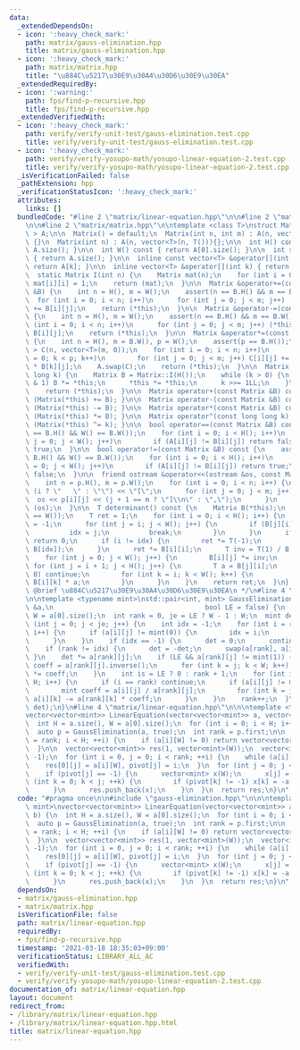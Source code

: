 ```yaml
---
data:
  _extendedDependsOn:
  - icon: ':heavy_check_mark:'
    path: matrix/gauss-elimination.hpp
    title: matrix/gauss-elimination.hpp
  - icon: ':heavy_check_mark:'
    path: matrix/matrix.hpp
    title: "\u884C\u5217\u30E9\u30A4\u30D6\u30E9\u30EA"
  _extendedRequiredBy:
  - icon: ':warning:'
    path: fps/find-p-recursive.hpp
    title: fps/find-p-recursive.hpp
  _extendedVerifiedWith:
  - icon: ':heavy_check_mark:'
    path: verify/verify-unit-test/gauss-elimination.test.cpp
    title: verify/verify-unit-test/gauss-elimination.test.cpp
  - icon: ':heavy_check_mark:'
    path: verify/verify-yosupo-math/yosupo-linear-equation-2.test.cpp
    title: verify/verify-yosupo-math/yosupo-linear-equation-2.test.cpp
  _isVerificationFailed: false
  _pathExtension: hpp
  _verificationStatusIcon: ':heavy_check_mark:'
  attributes:
    links: []
  bundledCode: "#line 2 \"matrix/linear-equation.hpp\"\n\n#line 2 \"matrix/gauss-elimination.hpp\"\
    \n\n#line 2 \"matrix/matrix.hpp\"\n\ntemplate <class T>\nstruct Matrix {\n  vector<vector<T>\
    \ > A;\n\n  Matrix() = default;\n  Matrix(int n, int m) : A(n, vector<T>(m, T()))\
    \ {}\n  Matrix(int n) : A(n, vector<T>(n, T())){};\n\n  int H() const { return\
    \ A.size(); }\n\n  int W() const { return A[0].size(); }\n\n  int size() const\
    \ { return A.size(); }\n\n  inline const vector<T> &operator[](int k) const {\
    \ return A[k]; }\n\n  inline vector<T> &operator[](int k) { return A[k]; }\n\n\
    \  static Matrix I(int n) {\n    Matrix mat(n);\n    for (int i = 0; i < n; i++)\
    \ mat[i][i] = 1;\n    return (mat);\n  }\n\n  Matrix &operator+=(const Matrix\
    \ &B) {\n    int n = H(), m = W();\n    assert(n == B.H() && m == B.W());\n  \
    \  for (int i = 0; i < n; i++)\n      for (int j = 0; j < m; j++) (*this)[i][j]\
    \ += B[i][j];\n    return (*this);\n  }\n\n  Matrix &operator-=(const Matrix &B)\
    \ {\n    int n = H(), m = W();\n    assert(n == B.H() && m == B.W());\n    for\
    \ (int i = 0; i < n; i++)\n      for (int j = 0; j < m; j++) (*this)[i][j] -=\
    \ B[i][j];\n    return (*this);\n  }\n\n  Matrix &operator*=(const Matrix &B)\
    \ {\n    int n = H(), m = B.W(), p = W();\n    assert(p == B.H());\n    vector<vector<T>\
    \ > C(n, vector<T>(m, 0));\n    for (int i = 0; i < n; i++)\n      for (int k\
    \ = 0; k < p; k++)\n        for (int j = 0; j < m; j++) C[i][j] += (*this)[i][k]\
    \ * B[k][j];\n    A.swap(C);\n    return (*this);\n  }\n\n  Matrix &operator^=(long\
    \ long k) {\n    Matrix B = Matrix::I(H());\n    while (k > 0) {\n      if (k\
    \ & 1) B *= *this;\n      *this *= *this;\n      k >>= 1LL;\n    }\n    A.swap(B.A);\n\
    \    return (*this);\n  }\n\n  Matrix operator+(const Matrix &B) const { return\
    \ (Matrix(*this) += B); }\n\n  Matrix operator-(const Matrix &B) const { return\
    \ (Matrix(*this) -= B); }\n\n  Matrix operator*(const Matrix &B) const { return\
    \ (Matrix(*this) *= B); }\n\n  Matrix operator^(const long long k) const { return\
    \ (Matrix(*this) ^= k); }\n\n  bool operator==(const Matrix &B) const {\n    assert(H()\
    \ == B.H() && W() == B.W());\n    for (int i = 0; i < H(); i++)\n      for (int\
    \ j = 0; j < W(); j++)\n        if (A[i][j] != B[i][j]) return false;\n    return\
    \ true;\n  }\n\n  bool operator!=(const Matrix &B) const {\n    assert(H() ==\
    \ B.H() && W() == B.W());\n    for (int i = 0; i < H(); i++)\n      for (int j\
    \ = 0; j < W(); j++)\n        if (A[i][j] != B[i][j]) return true;\n    return\
    \ false;\n  }\n\n  friend ostream &operator<<(ostream &os, const Matrix &p) {\n\
    \    int n = p.H(), m = p.W();\n    for (int i = 0; i < n; i++) {\n      os <<\
    \ (i ? \"   \" : \"\") << \"[\";\n      for (int j = 0; j < m; j++) {\n      \
    \  os << p[i][j] << (j + 1 == m ? \"]\\n\" : \",\");\n      }\n    }\n    return\
    \ (os);\n  }\n\n  T determinant() const {\n    Matrix B(*this);\n    assert(H()\
    \ == W());\n    T ret = 1;\n    for (int i = 0; i < H(); i++) {\n      int idx\
    \ = -1;\n      for (int j = i; j < W(); j++) {\n        if (B[j][i] != 0) {\n\
    \          idx = j;\n          break;\n        }\n      }\n      if (idx == -1)\
    \ return 0;\n      if (i != idx) {\n        ret *= T(-1);\n        swap(B[i],\
    \ B[idx]);\n      }\n      ret *= B[i][i];\n      T inv = T(1) / B[i][i];\n  \
    \    for (int j = 0; j < W(); j++) {\n        B[i][j] *= inv;\n      }\n     \
    \ for (int j = i + 1; j < H(); j++) {\n        T a = B[j][i];\n        if (a ==\
    \ 0) continue;\n        for (int k = i; k < W(); k++) {\n          B[j][k] -=\
    \ B[i][k] * a;\n        }\n      }\n    }\n    return ret;\n  }\n};\n\n/**\n *\
    \ @brief \u884C\u5217\u30E9\u30A4\u30D6\u30E9\u30EA\n */\n#line 4 \"matrix/gauss-elimination.hpp\"\
    \n\ntemplate <typename mint>\nstd::pair<int, mint> GaussElimination(vector<vector<mint>>\
    \ &a,\n                                      bool LE = false) {\n  int H = a.size(),\
    \ W = a[0].size();\n  int rank = 0, je = LE ? W - 1 : W;\n  mint det = 1;\n  for\
    \ (int j = 0; j < je; j++) {\n    int idx = -1;\n    for (int i = rank; i < H;\
    \ i++) {\n      if (a[i][j] != mint(0)) {\n        idx = i;\n        break;\n\
    \      }\n    }\n    if (idx == -1) {\n      det = 0;\n      continue;\n    }\n\
    \    if (rank != idx) {\n      det = -det;\n      swap(a[rank], a[idx]);\n   \
    \ }\n    det *= a[rank][j];\n    if (LE && a[rank][j] != mint(1)) {\n      mint\
    \ coeff = a[rank][j].inverse();\n      for (int k = j; k < W; k++) a[rank][k]\
    \ *= coeff;\n    }\n    int is = LE ? 0 : rank + 1;\n    for (int i = is; i <\
    \ H; i++) {\n      if (i == rank) continue;\n      if (a[i][j] != mint(0)) {\n\
    \        mint coeff = a[i][j] / a[rank][j];\n        for (int k = j; k < W; k++)\
    \ a[i][k] -= a[rank][k] * coeff;\n      }\n    }\n    rank++;\n  }\n  return make_pair(rank,\
    \ det);\n}\n#line 4 \"matrix/linear-equation.hpp\"\n\n\ntemplate <typename mint>\n\
    vector<vector<mint>> LinearEquation(vector<vector<mint>> a, vector<mint> b) {\n\
    \  int H = a.size(), W = a[0].size();\n  for (int i = 0; i < H; i++) a[i].push_back(b[i]);\n\
    \  auto p = GaussElimination(a, true);\n  int rank = p.first;\n\n  for (int i\
    \ = rank; i < H; ++i) {\n    if (a[i][W] != 0) return vector<vector<mint>>{};\n\
    \  }\n\n  vector<vector<mint>> res(1, vector<mint>(W));\n  vector<int> pivot(W,\
    \ -1);\n  for (int i = 0, j = 0; i < rank; ++i) {\n    while (a[i][j] == 0) ++j;\n\
    \    res[0][j] = a[i][W], pivot[j] = i;\n  }\n  for (int j = 0; j < W; ++j) {\n\
    \    if (pivot[j] == -1) {\n      vector<mint> x(W);\n      x[j] = 1;\n      for\
    \ (int k = 0; k < j; ++k) {\n        if (pivot[k] != -1) x[k] = -a[pivot[k]][j];\n\
    \      }\n      res.push_back(x);\n    }\n  }\n  return res;\n}\n"
  code: "#pragma once\n\n#include \"gauss-elimination.hpp\"\n\n\ntemplate <typename\
    \ mint>\nvector<vector<mint>> LinearEquation(vector<vector<mint>> a, vector<mint>\
    \ b) {\n  int H = a.size(), W = a[0].size();\n  for (int i = 0; i < H; i++) a[i].push_back(b[i]);\n\
    \  auto p = GaussElimination(a, true);\n  int rank = p.first;\n\n  for (int i\
    \ = rank; i < H; ++i) {\n    if (a[i][W] != 0) return vector<vector<mint>>{};\n\
    \  }\n\n  vector<vector<mint>> res(1, vector<mint>(W));\n  vector<int> pivot(W,\
    \ -1);\n  for (int i = 0, j = 0; i < rank; ++i) {\n    while (a[i][j] == 0) ++j;\n\
    \    res[0][j] = a[i][W], pivot[j] = i;\n  }\n  for (int j = 0; j < W; ++j) {\n\
    \    if (pivot[j] == -1) {\n      vector<mint> x(W);\n      x[j] = 1;\n      for\
    \ (int k = 0; k < j; ++k) {\n        if (pivot[k] != -1) x[k] = -a[pivot[k]][j];\n\
    \      }\n      res.push_back(x);\n    }\n  }\n  return res;\n}\n"
  dependsOn:
  - matrix/gauss-elimination.hpp
  - matrix/matrix.hpp
  isVerificationFile: false
  path: matrix/linear-equation.hpp
  requiredBy:
  - fps/find-p-recursive.hpp
  timestamp: '2021-03-18 18:35:03+09:00'
  verificationStatus: LIBRARY_ALL_AC
  verifiedWith:
  - verify/verify-unit-test/gauss-elimination.test.cpp
  - verify/verify-yosupo-math/yosupo-linear-equation-2.test.cpp
documentation_of: matrix/linear-equation.hpp
layout: document
redirect_from:
- /library/matrix/linear-equation.hpp
- /library/matrix/linear-equation.hpp.html
title: matrix/linear-equation.hpp
---
```

